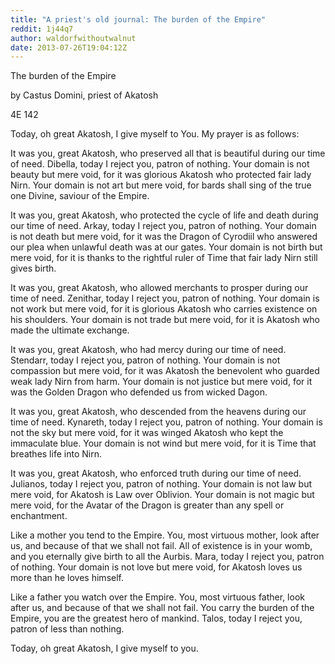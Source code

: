 ```yaml
---
title: "A priest's old journal: The burden of the Empire"
reddit: 1j44q7
author: waldorfwithoutwalnut
date: 2013-07-26T19:04:12Z
---
```


The burden of the Empire

by Castus Domini, priest of Akatosh

4E 142

Today, oh great Akatosh, I give myself to You. My prayer is as follows:

It was you, great Akatosh, who preserved all that is beautiful during our time of need. Dibella, today I reject you, patron of nothing. Your domain is not beauty but mere void, for it was glorious Akatosh who protected  fair lady Nirn. Your domain is not art but mere void, for bards shall sing of the true one Divine, saviour of the Empire.

It was you, great Akatosh, who protected the cycle of life and death during our time of need. Arkay, today I reject you, patron of nothing. Your domain is not death but mere void, for it was the Dragon of Cyrodiil who answered our plea when unlawful death was at our gates. Your domain is not birth but mere void, for it is thanks to the rightful ruler of Time that fair lady Nirn still gives birth.

It was you, great Akatosh, who allowed merchants to prosper during our time of need. Zenithar, today I reject you, patron of nothing. Your domain is not work but mere void, for it is glorious Akatosh  who carries existence on his shoulders. Your domain is not trade but mere void, for it is Akatosh who made the ultimate exchange.

It was you, great Akatosh, who had mercy during our time of need. Stendarr, today I reject you, patron of nothing. Your domain is not compassion but mere void, for it was Akatosh the benevolent who guarded weak lady Nirn from harm. Your domain is not justice but mere void, for it was the Golden Dragon who defended us from wicked Dagon. 

It was you, great Akatosh, who descended from the heavens during our time of need. Kynareth, today I reject you, patron of nothing. Your domain is not the sky but mere void, for it was winged Akatosh who kept the immaculate blue. Your domain is not wind but mere void, for it is Time that breathes life into Nirn.

It was you, great Akatosh, who enforced truth during our time of need. Julianos, today I reject you, patron of nothing. Your domain is not law but mere void, for Akatosh is Law over Oblivion. Your domain is not  magic but mere void, for the Avatar of the Dragon is greater than any spell or enchantment.

Like a mother you tend to the Empire. You, most virtuous mother, look after us, and because of that we shall not fail. All of existence is in your womb, and you eternally give birth  to all the Aurbis. Mara, today I reject you, patron of nothing. Your domain is not love but mere void, for Akatosh loves us more than he loves himself.

Like a father you watch over the Empire. You, most virtuous father, look after us, and because of that we shall not fail. You carry the burden of the Empire, you are the greatest hero of mankind. Talos, today I reject you, patron of less than nothing. 

Today, oh great Akatosh, I give myself to you.

